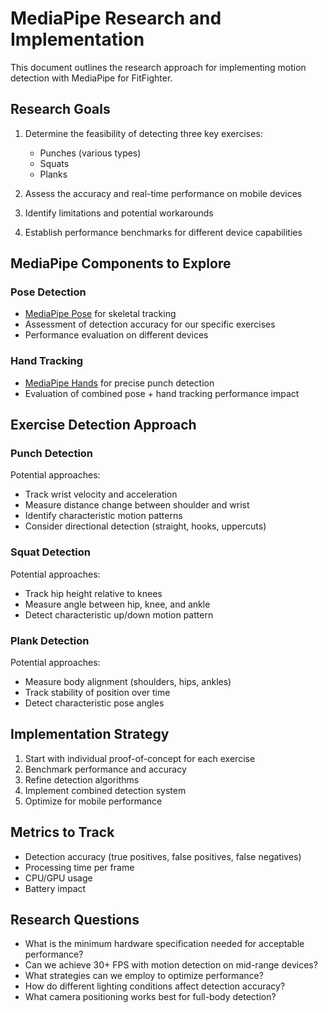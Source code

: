 # MediaPipe Research and Implementation

This document outlines the research approach for implementing motion detection
with MediaPipe for FitFighter.

## Research Goals

1. Determine the feasibility of detecting three key exercises:
   - Punches (various types)
   - Squats
   - Planks

2. Assess the accuracy and real-time performance on mobile devices
3. Identify limitations and potential workarounds
4. Establish performance benchmarks for different device capabilities

## MediaPipe Components to Explore

### Pose Detection

- [MediaPipe Pose](https://google.github.io/mediapipe/solutions/pose.html) for
  skeletal tracking
- Assessment of detection accuracy for our specific exercises
- Performance evaluation on different devices

### Hand Tracking

- [MediaPipe Hands](https://google.github.io/mediapipe/solutions/hands.html) for
  precise punch detection
- Evaluation of combined pose + hand tracking performance impact

## Exercise Detection Approach

### Punch Detection

Potential approaches:

- Track wrist velocity and acceleration
- Measure distance change between shoulder and wrist
- Identify characteristic motion patterns
- Consider directional detection (straight, hooks, uppercuts)

### Squat Detection

Potential approaches:

- Track hip height relative to knees
- Measure angle between hip, knee, and ankle
- Detect characteristic up/down motion pattern

### Plank Detection

Potential approaches:

- Measure body alignment (shoulders, hips, ankles)
- Track stability of position over time
- Detect characteristic pose angles

## Implementation Strategy

1. Start with individual proof-of-concept for each exercise
2. Benchmark performance and accuracy
3. Refine detection algorithms
4. Implement combined detection system
5. Optimize for mobile performance

## Metrics to Track

- Detection accuracy (true positives, false positives, false negatives)
- Processing time per frame
- CPU/GPU usage
- Battery impact

## Research Questions

- What is the minimum hardware specification needed for acceptable performance?
- Can we achieve 30+ FPS with motion detection on mid-range devices?
- What strategies can we employ to optimize performance?
- How do different lighting conditions affect detection accuracy?
- What camera positioning works best for full-body detection?
